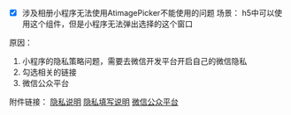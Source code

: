 - [x] 涉及相册小程序无法使用AtimagePicker不能使用的问题
场景：
h5中可以使用这个组件，但是小程序无法弹出选择的这个窗口

原因：
1. 小程序的隐私策略问题，需要去微信开发平台开启自己的微信隐私
2. 勾选相关的链接
3.  微信公众平台

附件链接：
[隐私说明](https://developers.weixin.qq.com/community/develop/doc/0004603f1ecf301870fcb50ae56801)
[隐私填写说明](https://developers.weixin.qq.com/miniprogram/dev/framework/user-privacy/)
[微信公众平台](https://mp.weixin.qq.com/)


